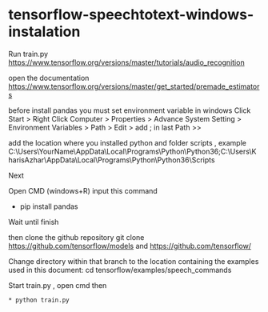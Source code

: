 # tensorflow-speechtotext-windows-instalation

Run train.py 
https://www.tensorflow.org/versions/master/tutorials/audio_recognition

open the documentation 
https://www.tensorflow.org/versions/master/get_started/premade_estimators

before install pandas
you must set environment variable in windows
Click Start > Right Click Computer > Properties > Advance System Setting > Environment Variables > Path > Edit > add ; in last Path >> 

add the location where you installed python and folder scripts , example C:\Users\YourName\AppData\Local\Programs\Python\Python36;C:\Users\KharisAzhar\AppData\Local\Programs\Python\Python36\Scripts

Next 

Open CMD (windows+R)
input this command

  * pip install pandas
  
Wait until finish

then clone the github repository git clone https://github.com/tensorflow/models and 
https://github.com/tensorflow/

Change directory within that branch to the location containing the examples used in this document:
  cd tensorflow/examples/speech_commands

Start train.py , open cmd then 

    * python train.py
  
   




